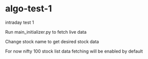 # algo-test-1
intraday test 1

Run main_initializer.py to fetch live data

Change stock name to get desired stock data

For now nifty 100 stock list data fetching will be enabled by default
